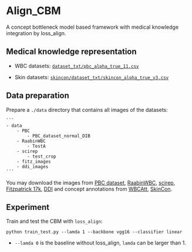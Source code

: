 # Align_CBM

A concept bottleneck model based framework with medical knowledge integration by loss_align.

## Medical knowledge representation
- WBC datasets: [`dataset_txt/pbc_alpha_true_11.csv`](https://github.com/PangWinnie0219/align_concept_cbm/blob/main/dataset_txt/pbc_alpha_true_11.csv)

- Skin datasets: [`skincon/dataset_txt/skincon_alpha_true_v3.csv`](https://github.com/PangWinnie0219/align_concept_cbm/blob/main/skincon/dataset_txt/skincon_alpha_true_v3.csv)

## Data preparation
Prepare a `./data` directory that contains all images of the datasets:

    ```
    - data
        - PBC
            - PBC_dataset_normal_DIB
        - RaabinWBC
            - TestA
        - scirep
            - test_crop
        - fitz_images
        - ddi_images
    ```
You may download the images from [PBC dataset](https://data.mendeley.com/datasets/snkd93bnjr/1), [RaabinWBC](https://raabindata.com/free-data/), [scirep](https://www.nature.com/articles/s41598-023-29331-3), [Fitzpatrick 17k](https://github.com/mattgroh/fitzpatrick17k), [DDI](https://ddi-dataset.github.io/index.html#paper) and concept annotations from [WBCAtt](https://rose1.ntu.edu.sg/dataset/WBCAtt/), [SkinCon](https://skincon-dataset.github.io/index.html#dataset).  

## Experiment

Train and test the CBM with `loss_align`:
  
  `python train_test.py --lamda 1 --backbone vgg16 --classifier linear`

- `--lamda 0` is the baseline without loss_align, `lamda` can be larger than 1. 
